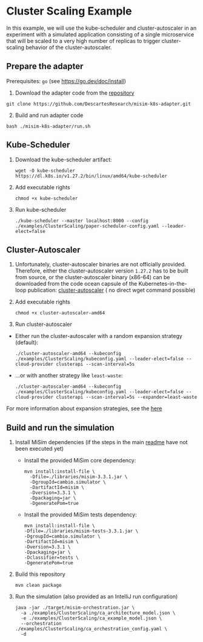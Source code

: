 # Cluster Scaling Example

In this example, we will use the kube-scheduler and cluster-autoscaler in an experiment with a simulated application
consisting of a single
microservice that will be scaled to a very high number of replicas to trigger cluster-scaling behavior of the
cluster-autoscaler.

## Prepare the adapter

Prerequisites: `go` (see https://go.dev/doc/install)

1. Download the adapter code from the [repository](https://github.com/DescartesResearch/misim-k8s-adapter)

```
git clone https://github.com/DescartesResearch/misim-k8s-adapter.git
```

2. Build and run adapter code

```
bash ./misim-k8s-adapter/run.sh
```

## Kube-Scheduler

1. Download the kube-scheduler artifact:
   ```
   wget -O kube-scheduler https://dl.k8s.io/v1.27.2/bin/linux/amd64/kube-scheduler
   ```
2. Add executable rights

   ```
   chmod +x kube-scheduler
   ```

3. Run kube-scheduler

   ```
   ./kube-scheduler --master localhost:8000 --config ./examples/ClusterScaling/paper-scheduler-config.yaml --leader-elect=false
   ```

## Cluster-Autoscaler

1. Unfortunately, cluster-autoscaler binaries are not officially provided. Therefore, either the cluster-autoscaler
   version `1.27.2` has to be built from source, or the cluster-autoscaler binary (x86-64) can be downloaded from the
   code ocean capsule of the Kubernetes-in-the-loop
   publication: [cluster-autoscaler](https://codeocean.com/capsule/5692428/tree/v1/data/cluster-autoscaler/cluster-autoscaler-amd64) (
   no direct wget command possible)

2. Add executable rights

   ```
   chmod +x cluster-autoscaler-amd64
   ```

3. Run cluster-autoscaler

- Either run the cluster-autoscaler with a random expansion strategy (default):
   ```
   ./cluster-autoscaler-amd64 --kubeconfig ./examples/ClusterScaling/kubeconfig.yaml --leader-elect=false --cloud-provider clusterapi --scan-interval=5s
   ```
- ...or with another strategy like `least-waste`:

   ```
   ./cluster-autoscaler-amd64 --kubeconfig ./examples/ClusterScaling/kubeconfig.yaml --leader-elect=false --cloud-provider clusterapi --scan-interval=5s --expander=least-waste
   ```
For more information about expansion strategies, see the [here](https://github.com/kubernetes/autoscaler/blob/master/cluster-autoscaler/FAQ.md#what-are-expanders)

## Build and run the simulation

1. Install MiSim dependencies (if the steps in the main [readme](../README.md) have not been executed yet)
    - Install the provided MiSim core dependency:
       ```
       mvn install:install-file \
         -Dfile=./libraries/misim-3.3.1.jar \
         -DgroupId=cambio.simulator \
         -DartifactId=misim \
         -Dversion=3.3.1 \
         -Dpackaging=jar \
         -DgeneratePom=true
       ```
    - Install the provided MiSim tests dependency:
       ```
       mvn install:install-file \
       -Dfile=./libraries/misim-tests-3.3.1.jar \
       -DgroupId=cambio.simulator \
       -DartifactId=misim \
       -Dversion=3.3.1 \
       -Dpackaging=jar \
       -Dclassifier=tests \
       -DgeneratePom=true
       ```

2. Build this repository
   ```
   mvn clean package
   ```
3. Run the simulation (also provided as an IntelliJ run configuration)
   ```
   java -jar ./target/misim-orchestration.jar \
     -a ./examples/ClusterScaling/ca_architecture_model.json \
     -e ./examples/ClusterScaling/ca_example_model.json \
     --orchestration ./examples/ClusterScaling/ca_orchestration_config.yaml \
     -d
   ```